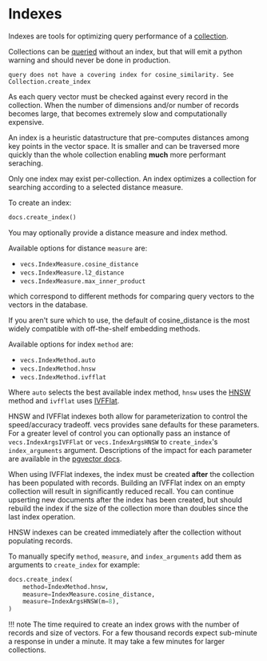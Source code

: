 # Indexes

Indexes are tools for optimizing query performance of a [collection](concepts_collections.md).

Collections can be [queried](api.md/#query) without an index, but that will emit a python warning and should never be done in production.

```text
query does not have a covering index for cosine_similarity. See Collection.create_index
```

As each query vector must be checked against every record in the collection. When the number of dimensions and/or number of records becomes large, that becomes extremely slow and computationally expensive.

An index is a heuristic datastructure that pre-computes distances among key points in the vector space. It is smaller and can be traversed more quickly than the whole collection enabling __much__ more performant seraching.

Only one index may exist per-collection. An index optimizes a collection for searching according to a selected distance measure.

To create an index:

```python
docs.create_index()
```

You may optionally provide a distance measure and index method.

Available options for distance `measure` are:

- `vecs.IndexMeasure.cosine_distance`
- `vecs.IndexMeasure.l2_distance`
- `vecs.IndexMeasure.max_inner_product`

which correspond to different methods for comparing query vectors to the vectors in the database.

If you aren't sure which to use, the default of cosine_distance is the most widely compatible with off-the-shelf embedding methods.

Available options for index `method` are:

- `vecs.IndexMethod.auto`
- `vecs.IndexMethod.hnsw`
- `vecs.IndexMethod.ivfflat`

Where `auto` selects the best available index method, `hnsw` uses the [HNSW](https://github.com/pgvector/pgvector#hnsw) method and `ivfflat` uses [IVFFlat](https://github.com/pgvector/pgvector#ivfflat).

HNSW and IVFFlat indexes both allow for parameterization to control the speed/accuracy tradeoff. vecs provides sane defaults for these parameters. For a greater level of control you can optionally pass an instance of `vecs.IndexArgsIVFFlat` or `vecs.IndexArgsHNSW` to `create_index`'s `index_arguments` argument. Descriptions of the impact for each parameter are available in the [pgvector docs](https://github.com/pgvector/pgvector).

When using IVFFlat indexes, the index must be created __after__ the collection has been populated with records. Building an IVFFlat index on an empty collection will result in significantly reduced recall. You can continue upserting new documents after the index has been created, but should rebuild the index if the size of the collection more than doubles since the last index operation.

HNSW indexes can be created immediately after the collection without populating records.

To manually specify `method`, `measure`, and `index_arguments` add them as arguments to `create_index` for example:

```python
docs.create_index(
    method=IndexMethod.hnsw,
    measure=IndexMeasure.cosine_distance,
    measure=IndexArgsHNSW(m=8),
)
```

!!! note
    The time required to create an index grows with the number of records and size of vectors.
    For a few thousand records expect sub-minute a response in under a minute. It may take a few
    minutes for larger collections.
